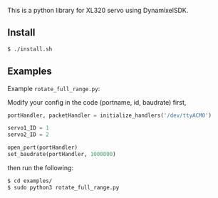 This is a python library for XL320 servo using DynamixelSDK.

## Install
```bash
$ ./install.sh
```

## Examples
Example `rotate_full_range.py`: 

Modify your config in the code (portname, id, baudrate) first,
```python
portHandler, packetHandler = initialize_handlers('/dev/ttyACM0')

servo1_ID = 1
servo2_ID = 2

open_port(portHandler)
set_baudrate(portHandler, 1000000)
```
then run the following:
```bash
$ cd examples/
$ sudo python3 rotate_full_range.py
```